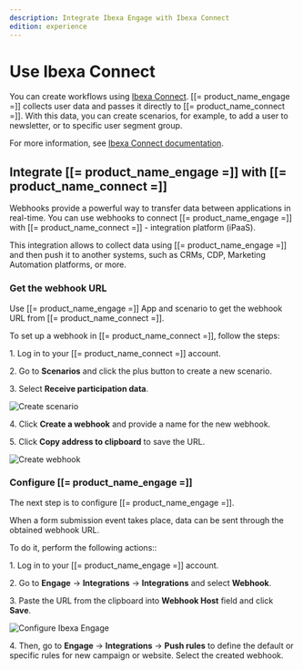 ```yaml
---
description: Integrate Ibexa Engage with Ibexa Connect
edition: experience
---
```


# Use Ibexa Connect

You can create workflows using [Ibexa Connect](https://www.ibexa.co/products/features/integration-and-automation).
[[= product_name_engage =]] collects user data and passes it directly to [[= product_name_connect =]].
With this data, you can create scenarios, for example, to add a user to newsletter, or to specific user segment group.

For more information, see [Ibexa Connect documentation](https://doc.ibexa.co/projects/connect/en/latest/).

## Integrate [[= product_name_engage =]] with [[= product_name_connect =]]

Webhooks provide a powerful way to transfer data between applications in real-time.
You can use webhooks to connect [[= product_name_engage =]] with [[= product_name_connect =]] - integration platform (iPaaS).

This integration allows to collect data using [[= product_name_engage =]] and then push it to another systems, such as CRMs, CDP, Marketing Automation platforms, or more.

### Get the webhook URL

Use [[= product_name_engage =]] App and scenario to get the webhook URL from [[= product_name_connect =]].

To set up a webhook in [[= product_name_connect =]], follow the steps:

1\. Log in to your [[= product_name_connect =]] account.

2\. Go to **Scenarios** and click the plus button to create a new scenario.

3\. Select **Receive participation data**.

![Create scenario](create_scenario.png)

4\. Click **Create a webhook** and provide a name for the new webhook.

5\. Click **Copy address to clipboard** to save the URL.

![Create webhook](create_webhook.png)

### Configure [[= product_name_engage =]]

The next step is to configure [[= product_name_engage =]].

When a form submission event takes place, data can be sent through the obtained webhook URL.

To do it, perform the following actions::

1\. Log in to your [[= product_name_engage =]] account.

2\. Go to **Engage** -> **Integrations** -> **Integrations** and select **Webhook**.

3\. Paste the URL from the clipboard into **Webhook Host** field and click **Save**.

![Configure Ibexa Engage](configure_ibexa_engage.png)

4\. Then, go to **Engage** -> **Integrations** -> **Push rules** to define the default or specific rules for new campaign or website. Select the created webhook.